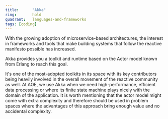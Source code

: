 ```yaml
---
title:      "Akka"
ring:       hold
quadrant:   languages-and-frameworks
tags: [coding]
---
```


With the growing adoption of microservice-based architectures, the interest in frameworks and tools that make building systems that follow the reactive manifesto possible has increased.

Akka provides you a toolkit and runtime based on the Actor model known from Erlang to reach this goal.

It's one of the most-adopted toolkits in its space with its key contributors being heavily involved in the overall movement of the reactive community as well.
At AOE, we use Akka when we need high-performance, efficient data processing or where its finite state machine plays nicely with the domain of the application. It is worth mentioning that the actor model might come with extra complexity and therefore should be used in problem spaces where the advantages of this approach bring enough value and no accidental complexity.

